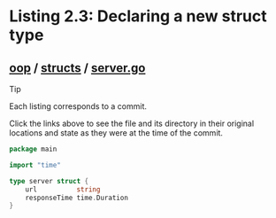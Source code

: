 # Listing 2.3: Declaring a new struct type

## [oop](https://github.com/inancgumus/gobyexample/blob/6c4a3485ea07ea4400c3e2da4b484b8af3f0cad6/oop) / [structs](https://github.com/inancgumus/gobyexample/blob/6c4a3485ea07ea4400c3e2da4b484b8af3f0cad6/oop/structs) / [server.go](https://github.com/inancgumus/gobyexample/blob/6c4a3485ea07ea4400c3e2da4b484b8af3f0cad6/oop/structs/server.go)

> [!TIP]
> Each listing corresponds to a commit.
>
> Click the links above to see the file and its directory in their original locations and state as they were at the time of the commit.

```go
package main

import "time"

type server struct {
	url          string
	responseTime time.Duration
}
```

